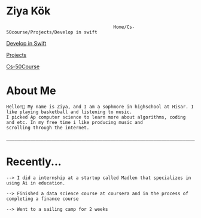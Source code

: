                                                                                               
# Ziya Kök
                                            Home/Cs-50course/Projects/Develop in swift


<a href="/DEVELOPWSWİFT.md">Develop in Swift</a>

<a href="/PROJECTS.md">Projects</a>

<a href="/CS-50COURSE.md">Cs-50Course</a>




  # About Me
    Hello!👋 My name is Ziya, and I am a sophmore in highschool at Hisar. I like playing basketball and listening to music.
    I picked Ap computer science to learn more about algorithms, coding and etc. In my free time i like producing music and
    scrolling through the internet.

    ______________________________________________________________________________________________________________________

  # Recently...
    --> I did a internship at a startup called Madlen that specializes in using Ai in education.

    --> Finished a data science course at coursera and in the process of completing a finance course

    --> Went to a sailing camp for 2 weeks

    
    
